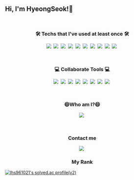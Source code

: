 <h2>Hi, I'm HyeongSeok!👋 </h2> <br>


<!-- ![Anurag's GitHub stats](https://github-readme-stats.vercel.app/api?username=lhs961021&show_icons=true&theme=dracula) -->

<h3 align="center">🛠 Techs that I've used at least once 🛠</h3>
  <p align='center'>
    <img src="https://img.shields.io/badge/C-A8B9CC?style=flat-square&logo=C&logoColor=white"/></a>&nbsp
    <img src="https://img.shields.io/badge/Python-3776AB?style=flat-square&logo=Python&logoColor=white"/></a>&nbsp
    <img src="https://img.shields.io/badge/R-276D73?style=flat-square&logo=r"/></a>&nbsp
    <img src="https://img.shields.io/badge/Django-092E20?style=flat-square&logo=Django"/></a>&nbsp
    <img src="https://img.shields.io/badge/HTML5-E34F26?style=flat-square&logo=HTML5&logoColor=white"/></a>&nbsp
    <img src="https://img.shields.io/badge/CSS3-1572B6?style=flat-square&logo=CSS3"/></a>&nbsp
    <img src="https://img.shields.io/badge/Amazon-FF9900?style=flat-square&logo=amazon-aws"/></a>&nbsp
    <img src="https://img.shields.io/badge/Unity-000000?style=flat-square&logo=Unity"/></a>&nbsp
    <img src="https://img.shields.io/badge/Java-ff7f00?style=flat-square&logo=Java"/></a>&nbsp
    <img src="https://img.shields.io/badge/Spring Boot-6DB33F?style=flat-square&logo=Spring Boot"/></a>&nbsp
  </p>
<br>


<h3 align="center">💻 Collaborate Tools 💻</h3>
  <p align='center'>
    <img src="https://img.shields.io/badge/Notion-000000?style=flat-square&logo=Notion&logoColor=white"/></a>&nbsp
    <img src="https://img.shields.io/badge/GitHub-181717?style=flat-square&logo=github"/></a>&nbsp
    <img src="https://img.shields.io/badge/Git-F05032?style=flat-square&logo=git&logoColor=white"/></a>&nbsp
    <img src="https://img.shields.io/badge/Slack-4A154B?style=flat-square&logo=Slack&logoColor=white"/></a>&nbsp
    <img src="https://img.shields.io/badge/Jira-0052CC?style=flat-square&logo=Jira&logoColor=white"/></a>&nbsp
    <img src="https://img.shields.io/badge/Figma-F24E1E?style=flat-square&logo=Figma&logoColor=white"/></a>&nbsp
    <img src="https://img.shields.io/badge/Postman-FF6C37?style=flat-square&logo=Postman&logoColor=white"/></a>&nbsp
    <img src="https://img.shields.io/badge/Swagger-85EA2D?style=flat-square&logo=Swagger&logoColor=white"/></a>&nbsp
  </p>
<br>

<h3 align="center"> 😄Who am I?😄 </h3>

<p align="center">
  <a href="https://www.instagram.com/yolololo_hs/"><img src="https://img.shields.io/badge/Instagram-E4405F?style=flat-square&logo=Instagram&logoColor=white&link=https://www.instagram.com/woo0_hooo/"/></a>&nbsp
</p><br> 


<h3 align="center"> Contact me </h3>
<p align="center">
  <a href="https://www.linkedin.com/in/hyeongseok" target ="_blank"><img src="https://img.shields.io/badge/-LinkedIn-0077B5?style=flat-square&logo=Linkedin&logoColor=white&link=https://www.linkedin.com/in/hyeongseok"/></a>&nbsp

<!--   [![Linkedin Badge](https://img.shields.io/badge/-LinkedIn-0077B5?style=flat-square&logo=Linkedin&logoColor=white)](https://www.linkedin.com/in/hyeongseok) -->

<!-- [![Anurag's github stats](https://github-readme-stats.vercel.app/api?username=lhs961021)](https://github.com/anuraghazra/github-readme-stas) -->

<!-- [![Top Langs](https://github-readme-stats.vercel.app/api/top-langs/?username=lhs961021&layout=compact)](https://github.com/anuraghazra/github-readme-stas) -->

<br>

<h3 align="center"> My Rank </h3>

[![lhs961021's solved.ac profile(v2)](http://mazassumnida.wtf/api/v2/generate_badge?boj=lhs961021)](https://solved.ac/lhs961021)


<!--
- 🔭 I’m currently working on ...
- 🌱 I’m currently learning ...
- 👯 I’m looking to collaborate on ...
- 🤔 I’m looking for help with ...
- 💬 Ask me about ...
- 📫 How to reach me: ...
- 😄 Pronouns: ...
- ⚡ Fun fact: ...
-->
